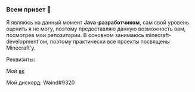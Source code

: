 ### Всем привет 👋

Я являюсь на данный момент **Java-разработчиком**, сам свой уровень оценить я не могу, поэтому
предоставляю данную возможность вам, посмотрев мои репозитории. В основном занимаюсь
minecraft-development'ом, поэтому практически все проекты посвящены Minecraft'у.

Реквизиты:

Мой [вк](https://vk.com/vvaind)

Мой дискорд: Waind#9320
